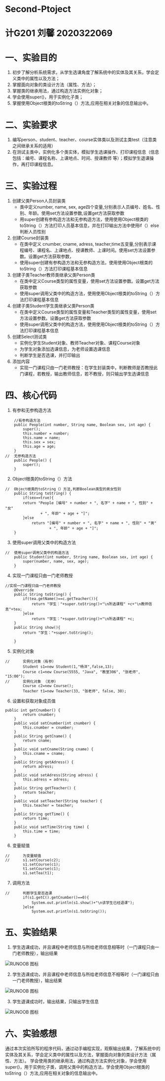 # Second-Ptoject
# 计G201 刘馨 2020322069 
# 一、实验目的
1. 初步了解分析系统需求，从学生选课角度了解系统中的实体及其关系，学会定义类中的属性以及方法；
2. 掌握面向对象的类设计方法（属性、方法）；
3. 掌握类的继承用法，通过构造方法实例化对象；
4. 学会使用super()，用于实例化子类；
5. 掌握使用Object根类的toString（）方法,应用在相关对象的信息输出中。
# 二、实验要求
1. 编写person、student、teacher、course实体类以及测试主类test（注意类之间继承关系的适用）
2. 在测试主类中，实例化多个类实体，模拟学生选课操作、打印课程信息（信息包括：编号、课程名称、上课地点、时间、授课教师 等）；模拟学生退课操作，再打印课程信息。
# 三、实验过程
1. 创建父类Person人员封装类
    - 类中定义number,  name, sex, age四个变量,分别表示人员编号、姓名、性别、年龄。使用set方法设置参数,设置get方法获取参数
    - 用super创建有参构造方法和无参构造方法，使用使用Object根类的toString（）方法打印人员基本信息，并在打印输出方法中使用if（）else判断人员性别
2. 创建Course封装类
    - 在类中定义 cnumber,  cname, adress, teacher,time五变量,分别表示课程编号、课程名、上课地点、授课教师、上课时间。使用set方法设置参数。设置get方法获取参数，
    - 使用super创建有参构造方法和无参构造方法，使用使用Object根类的toString（）方法打印课程基本信息
3. 创建子类Teacher教师类继承父类Person类
    - 在类中定义Course类型的属性变量，使用set方法设置参数。设置get方法获取参数
    - 使用super调用父类中的构造方法，使用使用Object根类的toString（）方法打印课程基本信息
4. 创建子类Student学生类继承父类Person类
    - 在类中定义Course类型的属性变量和Teacher类型的属性变量，使用set方法设置参数。设置get方法获取参数
    - 使用super调用父类中的构造方法，使用使用Object根类的toString（）方法打印课程基本信息
5. 创建Select测试类
    - 实例化学生Student对象、教师Teacher对象、课程Course对象
    - 为学生对象添加选课信息，为老师设置选课信息
    - 判断学生是否选课，并打印输出
6. 添加内容
    - 实现一门课程只由一门老师教授：在学生封装类中，判断教师是否教授此门课程，若教授，输出教师信息，若不教授，则只输出学生选课信息
# 四、核心代码
1. 有参和无参构造方法
```
	//有参构造方法
	public People(int number, String name, Boolean sex, int age) {
		super();
		this.number = number;
		this.name = name;
		this.sex = sex;
		this.age = age;
	}
//	无参构造方法
	public People() {
		super();
	}
```
2. Object根类的toString（）方法
```
//	Object根类的toString（）方法,判断Boolean类型的男女性别
	public String toString() {
		if(sex==true){
		return "People [编号" + number + ", 名字" + name + ", 性别" + "女"
				+ ", 年龄" + age + "]";
		}else
			return "[编号" + number + ", 名字" + name + ", 性别" + "男"
					+ ", 年龄" + age + "]";
	}
```
3. 使用super调用父类中的构造方法
```
//	使用super调用父类中的构造方法
	public Student(int number, String name, Boolean sex, int age) {
		super(number, name, sex, age);
	}
```
4. 实现一门课程只由一门老师教授
```
//实现一门课程只由一门老师教授
	@Override
	public String toString() {
		if(tea.getName()==c.getTeacher()){
			return "学生："+super.toString()+"\n所选课程" +c+"\n教师信息"+tea;
		}else
			return "学生："+super.toString()+"\n所选课程" +c;		
	}
	public String show(){
		return "学生："+super.toString();
		 
	}
```
5. 实例化对象
```
//		实例化对象（有参）
		Student s1=new Student(1,"杨洋",false,13);
		Course c1=new Course(5555, "Java", "教室306", "张老师", "15:00");
//		实例化对象 （无参）
		Course c2=new Course();
		Teacher t1=new Teacher(33, "张老师", false, 30);
```
6. 设置和获取对象成员值
```
public int getCnumber() {
		return cnumber;
	}
	public void setCnumber(int cnumber) {
		this.cnumber = cnumber;
	}
	public String getCname() {
		return cname;
	}
	public void setCname(String cname) {
		this.cname = cname;
	}
	public String getAdress() {
		return adress;
	}
	public void setAdress(String adress) {
		this.adress = adress;
	}
	public String getTeacher() {
		return teacher;
	}
	public void setTeacher(String teacher) {
		this.teacher = teacher;
	}
	public String getTime() {
		return time;
	}
	public void setTime(String time) {
		this.time = time;
	}
```
6. 变量赋值
```
//		为变量赋值
//		s1.setCourse(c2);
		s1.setCourse(c1);
		t1.setCourse(c1);
		s1.setTea(t1);
```
7. 调用方法
```
//		判断学生是否选课
		if(s1.getC().getCnumber()==0){
			System.out.println(s1.show()+"\n该学生已经退课");
		}else
			System.out.println(s1.toString());
```
# 五、实验结果
1. 学生选课成功，并且课程中老师信息与所给老师信息相等时（一门课程只由一门老师教授），输出结果

![RUNOOB 图标](https://p.qlogo.cn/qqmail_head/ajNVdqHZLLCjXzl2bwPUPHEQOOzARqLRmZFqzPgyAkzdweOBibC68M8Sof8atNPjFjb2wpZzEibR0/0)

2. 学生选课成功，并且课程中老师信息与所给老师信息不相等时（一门课程只由一门老师教授），输出结果

![RUNOOB 图标](https://p.qlogo.cn/qqmail_head/ajNVdqHZLLCjXzl2bwPUPHEQOOzARqLRmZFqzPgyAkxxj7ugl4HFaGiaYWicV4yplW9ky95b9BPns/0)

3. 学生退课成功时，输出结果，只输出学生信息

![RUNOOB 图标](https://p.qlogo.cn/qqmail_head/ajNVdqHZLLCjXzl2bwPUPHEQOOzARqLRmZFqzPgyAkxkiaN2uoskv5iavEaia1oQicokVAG3ET75cOM/0)


# 六、实验感想
通过本次实验所写的程序代码，通过动手编程实现，观察输出结果，了解系统中的实体及其关系，学会定义类中的属性以及方法，掌握面向对象的类设计方法（属性、方法）。 学会使用类的继承用法，通过构造方法实例化对象，学会使用super()，用于实例化子类，调用父类中的构造方法，学会使用Object根类的toString（）方法,应用在相关对象的信息输出中。
